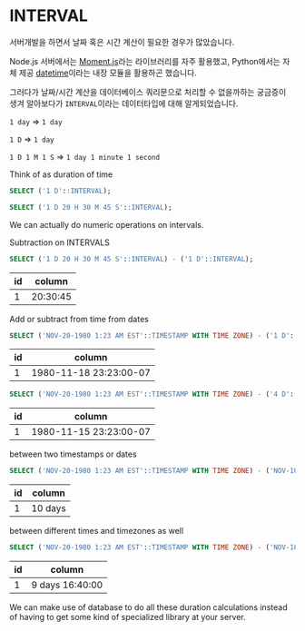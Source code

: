 # INTERVAL

서버개발을 하면서 날짜 혹은 시간 계산이 필요한 경우가 많았습니다. 

Node.js 서버에서는 [Moment.js](https://momentjs.com/)라는 라이브러리를 자주 활용했고, Python에서는 자체 제공 [datetime](https://docs.python.org/ko/3/library/datetime.html)이라는 내장 모듈을 활용하곤 했습니다.

그러다가 날짜/시간 계산을 데이터베이스 쿼리문으로 처리할 수 없을까하는 궁금증이 생겨 알아보다가 `INTERVAL`이라는 데이터타입에 대해 알게되었습니다.

`1 day` => `1 day`

`1 D` => `1 day`

`1 D 1 M 1 S` => `1 day 1 minute 1 second`

Think of as duration of time

```sql
SELECT ('1 D'::INTERVAL);
```

```sql
SELECT ('1 D 20 H 30 M 45 S'::INTERVAL);
```

We can actually do numeric operations on intervals.

Subtraction on INTERVALS
```sql
SELECT ('1 D 20 H 30 M 45 S'::INTERVAL) - ('1 D'::INTERVAL);
```

|id|column|
|------|---|
|1|20:30:45|

Add or subtract from time from dates
```sql
SELECT ('NOV-20-1980 1:23 AM EST'::TIMESTAMP WITH TIME ZONE) - ('1 D'::INTERVAL);
```

|id|column|
|------|---|
|1|1980-11-18 23:23:00-07|

```sql
SELECT ('NOV-20-1980 1:23 AM EST'::TIMESTAMP WITH TIME ZONE) - ('4 D'::INTERVAL);
```

|id|column|
|------|---|
|1|1980-11-15 23:23:00-07|

between two timestamps or dates
```sql
SELECT ('NOV-20-1980 1:23 AM EST'::TIMESTAMP WITH TIME ZONE) - ('NOV-10-1980 1:23 AM EST'::TIMESTAMP WITH TIME ZONE);
```

|id|column|
|------|---|
|1|10 days|

between different times and timezones as well
```sql
SELECT ('NOV-20-1980 1:23 AM EST'::TIMESTAMP WITH TIME ZONE) - ('NOV-10-1980 5:43 PST'::TIMESTAMP WITH TIME ZONE);
```

|id|column|
|------|---|
|1|9 days 16:40:00|


We can make use of database to do all these duration calculations instead of having to get some kind of specialized library at your server.